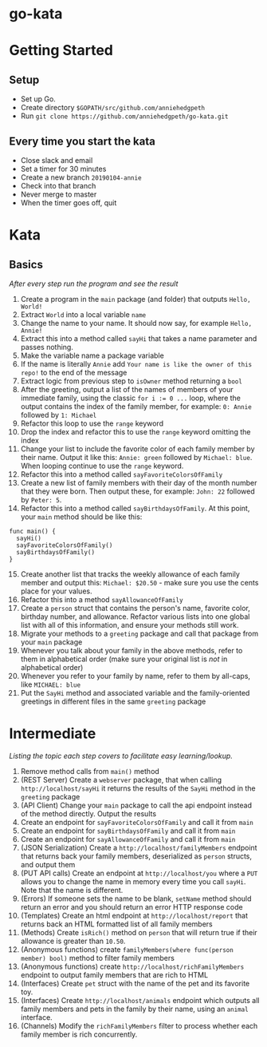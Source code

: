 # go-kata

# Getting Started

## Setup

* Set up Go.
* Create directory `$GOPATH/src/github.com/anniehedgpeth`
* Run `git clone https://github.com/anniehedgpeth/go-kata.git`

## Every time you start the kata

* Close slack and email
* Set a timer for 30 minutes
* Create a new branch `20190104-annie`
* Check into that branch
* Never merge to master
* When the timer goes off, quit

# Kata

## Basics

_After every step run the program and see the result_
1. Create a program in the `main` package (and folder) that outputs `Hello, World!`
2. Extract `World` into a local variable `name`
3. Change the name to your name. It should now say, for example `Hello, Annie!`
4. Extract this into a method called `sayHi` that takes a name parameter and passes nothing.
5. Make the variable name a package variable
6. If the name is literally `Annie` add `Your name is like the owner of this repo!` to the end of the message
7. Extract logic from previous step to `isOwner` method returning a `bool`
8. After the greeting, output a list of the names of members of your immediate family, using the classic `for i := 0 ...` loop, where the output contains the index of the family member, for example: `0: Annie` followed by `1: Michael`
9. Refactor this loop to use the `range` keyword
10. Drop the index and refactor this to use the `range` keyword omitting the index
11. Change your list to include the favorite color of each family member by their name. Output it like this: `Annie: green` followed by `Michael: blue`. When looping continue to use the `range` keyword.
12. Refactor this into a method called `sayFavoriteColorsOfFamily`
13. Create a new list of family members with their day of the month number that they were born. Then output these, for example: `John: 22` followed by `Peter: 5`.
14. Refactor this into a method called `sayBirthdaysOfFamily`. At this point, your `main` method should be like this:
```golang
func main() {
  sayHi()
  sayFavoriteColorsOfFamily()
  sayBirthdaysOfFamily()
}
```
15. Create another list that tracks the weekly allowance of each family member and output this: `Michael: $20.50` - make sure you use the cents place for your values.
16. Refactor this into a method `sayAllowanceOfFamily`
17. Create a `person` struct that contains the person's name, favorite color, birthday number, and allowance. Refactor various lists into one global list with all of this information, and ensure your methods still work. 
18. Migrate your methods to a `greeting` package and call that  package from your `main` package
19. Whenever you talk about your family in the above methods, refer to them in alphabetical order (make sure your original list is _not_ in alphabetical order)
20. Whenever you refer to your family by name, refer to them by all-caps, like `MICHAEL: blue`
21. Put the `SayHi` method and associated variable and the family-oriented greetings in different files in the same `greeting` package

# Intermediate

_Listing the topic each step covers to facilitate easy learning/lookup._

1. Remove method calls from `main()` method
2. (REST Server) Create a `webserver` package, that when calling `http://localhost/sayHi` it returns the results of the `SayHi` method in the `greeting` package
2. (API Client) Change your `main` package to call the api endpoint instead of the method directly. Output the results
3. Create an endpoint for `sayFavoriteColorsOfFamily` and call it from `main`
4. Create an endpoint for `sayBirthdaysOfFamily` and call it from `main`
5. Create an endpoint for `sayAllowanceOfFamily` and call it from `main`
6. (JSON Serialization) Create a `http://localhost/familyMembers` endpoint that returns back your family members, deserialized as `person` structs, and output them
7. (PUT API calls) Create an endpoint at `http://localhost/you` where a `PUT` allows you to change the name in memory every time you call `sayHi`. Note that the name is different.
8. (Errors) If someone sets the name to be blank, `setName` method should return an error and you should return an error HTTP response code
9. (Templates) Create an html endpoint at `http://localhost/report` that returns back an HTML formatted list of all family members
10. (Methods) Create `isRich()` method on `person` that will return true if their allowance is greater than `10.50`.
11. (Anonymous functions) create `familyMembers(where func(person member) bool)` method to filter family members
12. (Anonymous functions) create `http://localhost/richFamilyMembers` endpoint to output family members that are rich to HTML
13. (Interfaces) Create `pet` struct with the name of the pet and its favorite toy.
14. (Interfaces) Create `http://localhost/animals` endpoint which outputs all family members and pets in the family by their name, using an `animal` interface.
15. (Channels) Modify the `richFamilyMembers` filter to process whether each family member is rich concurrently.